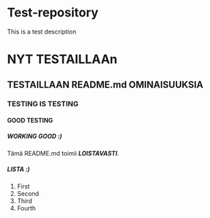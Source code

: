 # Test-repository
This is a test description

# NYT TESTAILLAAn

## TESTAILLAAN README.md OMINAISUUKSIA

### TESTING IS TESTING

#### GOOD TESTING

##### WORKING GOOD :)

Tämä README.md toimii __*LOISTAVASTI*__.

##### LISTA :)
1. First 
2. Second 
3. Third 
4. Fourth 
